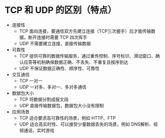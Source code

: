# TCP 和 UDP 的区别（特点）
- 连接性
    - TCP 面向连接，要通信双方先建立连接（TCP三次握手）后才能传输数据，断开连接时需要 TCP 四次挥手
    - UDP 不需要建立连接，直接传输数据
- 可靠性
    - TCP 提供可靠的数据传输服务，通过重传控制、序号标识、滑动窗口、确认应答等机制确保数据正确、不丢失、不重复且按序到达
    - UDP 不保证数据正确性、顺序性、可靠性
- 交互通信
    - TCP 一对一
    - UDP 一对多、多对一、多对多通信
- 数据包大小
    - TCP 将数据分割成报文段
    - UDP 直接传输数据包，数据包大小没有限制
- 应用场景
    - TCP 适合要求高可靠性的场景，例如 HTTP、FTP
    - UDP 适合高实时性、可以接受少量数据丢失的场景，例如 DNS解析、视频通话，实时游戏
